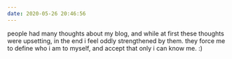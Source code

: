 ```yaml
---
date: 2020-05-26 20:46:56
---
```

people had many thoughts about my blog, and while at first these thoughts were upsetting, in the end i feel oddly strengthened by them. they force me to define who i am to myself, and accept that only i can know me. :)
